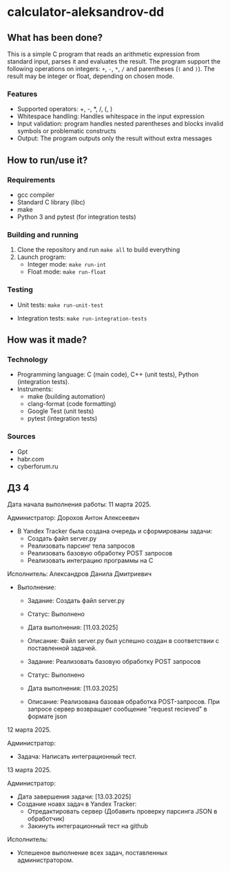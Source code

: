 # calculator-aleksandrov-dd

## What has been done?

This is a simple C program that reads an arithmetic expression from standard input, parses it and evaluates the result. The program support the following operations on integers: `+`, `-`, `*`, `/` and parentheses (`(` and `)`). The result may be integer or float, depending on chosen mode.

### Features

- Supported operators: +, -, *, /, (, )
- Whitespace handling: Handles whitespace in the input expression
- Input validation: program handles nested parentheses and blocks invalid symbols or problematic constructs
- Output: The program outputs only the result without extra messages

## How to run/use it?

### Requirements
- gcc compiler
- Standard C library (libc)
- make
- Python 3 and pytest (for integration tests)

### Building and running
1. Clone the repository and run `make all` to build everything
2. Launch program:
   - Integer mode:
   	`make run-int`
   - Float mode:
   	`make run-float`

### Testing
- Unit tests:
	`make run-unit-test`
	
- Integration tests:
	`make run-integration-tests`

## How was it made?

### Technology
- Programming language: C (main code), C++ (unit tests), Python (integration tests).
- Instruments:
  - make (building automation)
  - clang-format (code formatting)
  - Google Test (unit tests)
  - pytest (integration tests)

### Sources
- Gpt
- habr.com
- cyberforum.ru

##  ДЗ 4
Дата начала выполнения работы: 11 марта 2025.

Администратор: Дорохов Антон Алексеевич
- В Yandex Tracker была создана очередь и сформированы задачи:
  - Создать файл server.py
  - Реализовать парсинг тела запросов
  - Реализовать базовую обработку POST  запросов
  - Реализовать интеграцию программы на C
  
Исполнитель: Александров Данила Дмитриевич
- Выполнение:
  - Задание: Создать файл server.py
  - Статус: Выполнено
  - Дата выполнения: [11.03.2025]
  - Описание: Файл server.py был успешно создан в соответствии с поставленной задачей.
 
  - Задание: Реализовать базовую обработку POST  запросов
  - Статус: Выполнено
  - Дата выполнения: [11.03.2025]
  - Описание: Реализована базовая обработка POST-запросов. При запросе сервер возвращает сообщение "request recieved" в формате json

12 марта 2025.

Администратор:
- Задача: Написать интеграционный тест.

13 марта 2025.

Администратор:
- Дата завершения задачи: [13.03.2025]
- Создание ноавх задач в Yandex Tracker:
  - Отредактировать сервер (Добавить проверку парсинга JSON в обработчик)
  - Закинуть интеграционный тест на github

Исполнитель: 
- Успешеное выполнение всех задач, поставленных администратором.
